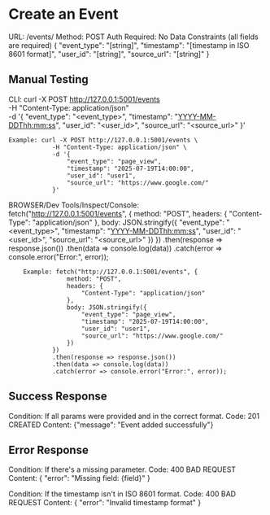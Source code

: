 # Create an Event
URL: /events/
Method: POST
Auth Required: No
Data Constraints (all fields are required)
{
    "event_type": "[string]",
    "timestamp": "[timestamp in ISO 8601 format]",
    "user_id": "[string]",
    "source_url": "[string]"
}

## Manual Testing
CLI:    curl -X POST http://127.0.0.1:5001/events \
            -H "Content-Type: application/json" \
            -d '{
                "event_type": "<event_type>",
                "timestamp": "<YYYY-MM-DDThh:mm:ss>",
                "user_id": "<user_id>",
                "source_url": "<source_url>"
            }'
        
    Example: curl -X POST http://127.0.0.1:5001/events \
                -H "Content-Type: application/json" \
                -d '{
                    "event_type": "page_view",
                    "timestamp": "2025-07-19T14:00:00",
                    "user_id": "user1",
                    "source_url": "https://www.google.com/"
                }'

BROWSER/Dev Tools/Inspect/Console:    
            fetch("http://127.0.0.1:5001/events", {
                method: "POST",
                headers: {
                    "Content-Type": "application/json"
                },
                body: JSON.stringify({
                    "event_type": "<event_type>",
                    "timestamp": "<YYYY-MM-DDThh:mm:ss>",
                    "user_id": "<user_id>",
                    "source_url": "<source_url>"
                })
            })
            .then(response => response.json())
            .then(data => console.log(data))
            .catch(error => console.error("Error:", error));

        Example: fetch("http://127.0.0.1:5001/events", {
                    method: "POST",
                    headers: {
                        "Content-Type": "application/json"
                    },
                    body: JSON.stringify({
                        "event_type": "page_view",
                        "timestamp": "2025-07-19T14:00:00",
                        "user_id": "user1",
                        "source_url": "https://www.google.com/"
                    })
                })
                .then(response => response.json())
                .then(data => console.log(data))
                .catch(error => console.error("Error:", error));

## Success Response
Condition: If all params were provided and in the correct format.
Code: 201 CREATED
Content: {"message": "Event added successfully"}

## Error Response
Condition: If there's a missing parameter.
Code: 400 BAD REQUEST
Content: { "error": "Missing field: {field}" }

Condition: If the timestamp isn't in ISO 8601 format.
Code: 400 BAD REQUEST
Content: { "error": "Invalid timestamp format" }

